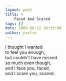 ```yaml
---
layout: post
title: >
    Faced And Scared
tags: []
date: 2009-06-12 20:33:00
author: pietro
---
```

I thought I wanted<br/>to feel you enough,<br/>but couldn't have missed<br/>so much even though,<br/>and I face you, faced,<br/>and I scare you, scared.
